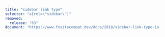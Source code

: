 ```yaml
---
title: "sidebar link type"
selector: "a[rel=\"sidebar\"]"
removed:
  release: "63"
document: "https://www.fxsitecompat.dev/docs/2018/sidebar-link-type-is-no-longer-supported/"
---
```

